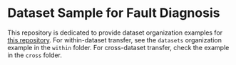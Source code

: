 # Dataset Sample for Fault Diagnosis
This repository is dedicated to provide dataset organization examples for [this repository](https://github.com/Feaxure-fresh/TL-Bearing-Fault-Diagnosis). For within-dataset transfer, see the `datasets` organization example in the `within` folder. For cross-dataset transfer, check the example in the `cross` folder.
